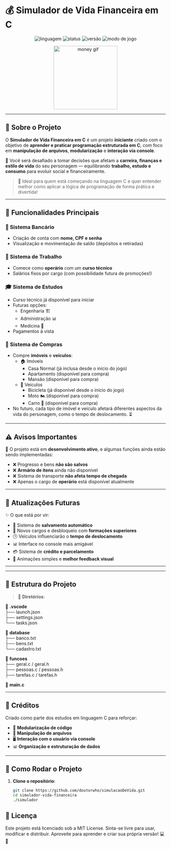 # 💰 Simulador de Vida Financeira em C

<div align="center">
  <img src="https://img.shields.io/badge/Linguagem-C-blue?style=for-the-badge&logo=c" alt="linguagem" />
  <img src="https://img.shields.io/badge/Status-Em%20Desenvolvimento-yellow?style=for-the-badge" alt="status" />
  <img src="https://img.shields.io/badge/Versão-Alpha%201.0-orange?style=for-the-badge" alt="versão" />
  <img src="https://img.shields.io/badge/Console%20Game-black?style=for-the-badge" alt="modo de jogo" />
</div>

<p align="center">
  <p align="center"> <img src="https://media.giphy.com/media/f9k1tV7HyORcngKF8v/giphy.gif" width="200" alt="money gif"/> </p>
</p>

---

## 📌 Sobre o Projeto

O **Simulador de Vida Financeira em C** é um projeto **iniciante** criado com o objetivo de **aprender e praticar programação estruturada em C**, com foco em **manipulação de arquivos**, **modularização** e **interação via console**.  

🧠 Você será desafiado a tomar decisões que afetam a **carreira, finanças e estilo de vida** do seu personagem — equilibrando **trabalho, estudo e consumo** para evoluir social e financeiramente.  

> 💬 Ideal para quem está começando na linguagem C e quer entender melhor como aplicar a lógica de programação de forma prática e divertida!

---

## 🔧 Funcionalidades Principais

### 🏦 Sistema Bancário
- Criação de conta com **nome, CPF e senha**
- Visualização e movimentação de saldo (depósitos e retiradas)

### 💼 Sistema de Trabalho
- Comece como **operário** com um **curso técnico**
- Salários fixos por cargo (com possibilidade futura de promoções!)

### 🎓 Sistema de Estudos
- Curso técnico já disponível para iniciar
- Futuras opções:
  - Engenharia 🏗️
  - Administração 📊
  - Medicina 🏥
- Pagamentos à vista

### 🛒 Sistema de Compras
- Compre **imóveis** e **veículos**:
  - 🏠 Imóveis
    - Casa Normal (já inclusa desde o início do jogo)
    - Apartamento (disponível para compra)
    - Mansão (disponível para compra)
  - 🚗 Veículos
    - Bicicleta (já disponível desde o início do jogo)
    - Moto 🏍️ (disponível para compra)
    - Carro 🚗 (disponível para compra)
- No futuro, cada tipo de imóvel e veículo afetará diferentes aspectos da vida do personagem, como o tempo de deslocamento. ⏳

---

## ⚠️ Avisos Importantes

🔧 O projeto está em **desenvolvimento ativo**, e algumas funções ainda estão sendo implementadas:

- ❌ Progresso e bens **não são salvos**
- ❌ **Armário de itens** ainda não disponível
- ❌ Sistema de transporte **não afeta tempo de chegada**
- ❌ Apenas o cargo de **operário** está disponível atualmente

---

## 🔄 Atualizações Futuras

✨ O que está por vir:

- 💾 Sistema de **salvamento automático**
- 🎯 Novos cargos e desbloqueio com **formações superiores**
- 🕒 Veículos influenciarão o **tempo de deslocamento**
- 📊 Interface no console mais amigável
- 💳 Sistema de **crédito e parcelamento**
- 🎨 Animações simples e **melhor feedback visual**

---

---

## 📝 **Estrutura do Projeto**

> 📂 **Diretórios**:

📁 **.vscode**  
├── launch.json  
├── settings.json  
└── tasks.json  

📁 **database**  
├── banco.txt  
├── bens.txt  
└── cadastro.txt  

📁 **funcoes**  
├── geral.c / geral.h  
├── pessoas.c / pessoas.h  
├── tarefas.c / tarefas.h  

📄 **main.c**

---

## 🧠 Créditos

Criado como parte dos estudos em linguagem C para reforçar:
- 🧩 **Modularização de código**
- 📁 **Manipulação de arquivos**
- 🖥️ **Interação com o usuário via console**
- 📊 **Organização e estruturação de dados**

---

## 🚀 **Como Rodar o Projeto**

1. **Clone o repositório**:
   ```bash
   git clone https://github.com/doutorwho/simulacaoDeVida.git
   cd simulador-vida-financeira
   ./simulador

## 📜 Licença

Este projeto está licenciado sob a MIT License. Sinta-se livre para usar, modificar e distribuir. Aproveite para aprender e criar sua própria versão! 💻🚀
